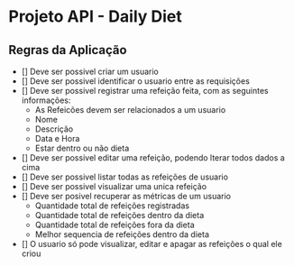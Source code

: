 # Projeto API - Daily Diet

## Regras da Aplicação

- [] Deve ser possivel criar um usuario
- [] Deve ser possivel identificar o usuario entre as requisições
- [] Deve ser possivel registrar uma refeição feita, com as seguintes informações:
  - As Refeicões devem ser relacionados a um usuario
  - Nome
  - Descrição
  - Data e Hora
  - Estar dentro ou não dieta
- [] Deve ser possivel editar uma refeição, podendo lterar todos dados a cima
- [] Deve ser possivel listar todas as refeições de usuario
- [] Deve ser possivel visualizar uma unica refeição
- [] Deve ser posivel recuperar as métricas de um usuario
  - Quantidade total de refeições registradas
  - Quantidade total de refeições dentro da dieta
  - Quantidade total de refeições fora da dieta
  - Melhor sequencia de refeições dentro da dieta
- [] O usuario só pode visualizar, editar e apagar as refeições o qual ele criou

